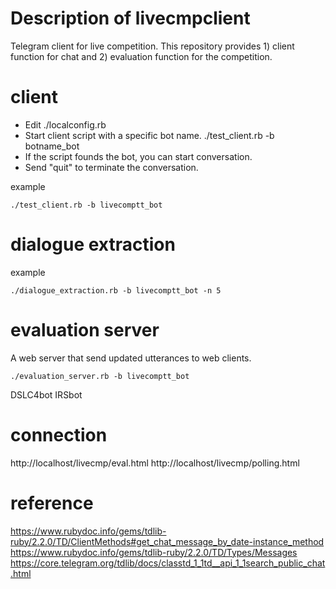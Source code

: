 # Description of livecmpclient
Telegram client for live competition.
This repository provides 1) client function for chat and 2) evaluation function for the competition.

# client
- Edit ./localconfig.rb
- Start client script with a specific bot name.
  ./test_client.rb -b botname_bot
- If the script founds the bot, you can start conversation.
- Send "quit" to terminate the conversation.

example
````
./test_client.rb -b livecomptt_bot
````

# dialogue extraction

example
````
./dialogue_extraction.rb -b livecomptt_bot -n 5
````


# evaluation server
A web server that send updated utterances to web clients.
````
./evaluation_server.rb -b livecomptt_bot
````

DSLC4bot
IRSbot

# connection
http://localhost/livecmp/eval.html
http://localhost/livecmp/polling.html


# reference
https://www.rubydoc.info/gems/tdlib-ruby/2.2.0/TD/ClientMethods#get_chat_message_by_date-instance_method
https://www.rubydoc.info/gems/tdlib-ruby/2.2.0/TD/Types/Messages
https://core.telegram.org/tdlib/docs/classtd_1_1td__api_1_1search_public_chat.html
